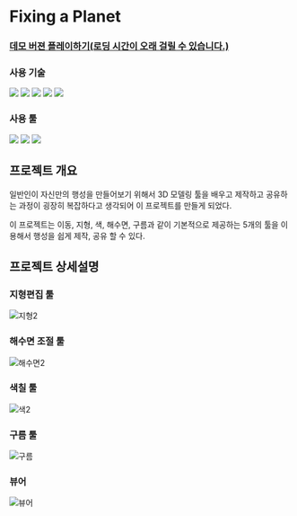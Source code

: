 # Fixing a Planet

### <a href="https://juseungkyu.github.io/FixingAPlanetDemo/">데모 버젼 플레이하기(로딩 시간이 오래 걸릴 수 있습니다.)</a>

### 사용 기술

<p>
  <img src="https://img.shields.io/badge/HTML5-E34F26?style=for-the-badge&logo=HTML5&logoColor=white">
  <img src="https://img.shields.io/badge/CSS3-1572B6?style=for-the-badge&logo=CSS3&logoColor=white">
  <img src="https://img.shields.io/badge/JavaScript-F7DF1E?style=for-the-badge&logo=JavaScript&logoColor=black">
  <img src="https://img.shields.io/badge/Three.js-ffffff?style=for-the-badge&logo=Three.js&logoColor=black">
  <img src="https://img.shields.io/badge/JAVA-007396?style=flat-square&logo=OpenJDK&logoColor=white">
</p>

### 사용 툴

<p>
  <img src="https://img.shields.io/badge/Visual%20Studio%20Code-007ACC?style=for-the-badge&logo=Visual%20Studio%20Code&logoColor=white">
  <img src="https://img.shields.io/badge/Eclipse%20IDE-2C2255?style=for-the-badge&logo=Eclipse%20IDE&logoColor=white">
  <img src="https://img.shields.io/badge/Postman-FF6C37?style=for-the-badge&logo=Postman&logoColor=white">
</p>



## 프로젝트 개요

일반인이 자신만의 행성을 만들어보기 위해서 3D 모델링 툴을 배우고 제작하고 공유하는 과정이 굉장히 복잡하다고 생각되어 이 프로젝트를 만들게 되었다. 

이 프로젝트는 이동, 지형, 색, 해수면, 구름과 같이 기본적으로 제공하는 5개의 툴을 이용해서 행성을 쉽게 제작, 공유 할 수 있다.

## 프로젝트 상세설명

### 지형편집 툴

![지형2](https://user-images.githubusercontent.com/77566626/205448167-bacf8735-786d-4d5c-af0b-ed0d382e3af5.gif)



### 해수면 조절 툴

![해수면2](https://user-images.githubusercontent.com/77566626/205448319-4620bb7b-668d-4855-b3b8-82361872ac98.gif)



### 색칠 툴

![색2](https://user-images.githubusercontent.com/77566626/205448329-ef304ffc-c8d2-4465-8a2b-0a93be015419.gif)



### 구름 툴

![구름](images/구름3.gif)



### 뷰어

![뷰어](images/뷰어2.gif)
